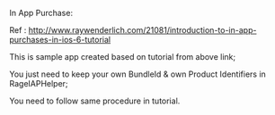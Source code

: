 In App Purchase:

Ref : http://www.raywenderlich.com/21081/introduction-to-in-app-purchases-in-ios-6-tutorial

This is sample app created based on tutorial from above link;


You just need to keep your own BundleId & own Product Identifiers in RageIAPHelper;

You need to follow same procedure in tutorial.

 

